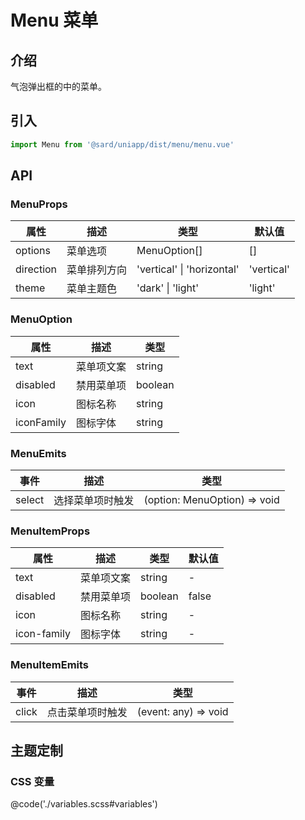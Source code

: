 # Menu 菜单

## 介绍

气泡弹出框的中的菜单。

## 引入

```ts
import Menu from '@sard/uniapp/dist/menu/menu.vue'
```

## API

### MenuProps

| 属性      | 描述         | 类型                       | 默认值     |
| --------- | ------------ | -------------------------- | ---------- |
| options   | 菜单选项     | MenuOption[]               | []         |
| direction | 菜单排列方向 | 'vertical' \| 'horizontal' | 'vertical' |
| theme     | 菜单主题色   | 'dark' \| 'light'          | 'light'    |

### MenuOption

| 属性       | 描述       | 类型    |
| ---------- | ---------- | ------- |
| text       | 菜单项文案 | string  |
| disabled   | 禁用菜单项 | boolean |
| icon       | 图标名称   | string  |
| iconFamily | 图标字体   | string  |

### MenuEmits

| 事件   | 描述             | 类型                         |
| ------ | ---------------- | ---------------------------- |
| select | 选择菜单项时触发 | (option: MenuOption) => void |

### MenuItemProps

| 属性        | 描述       | 类型    | 默认值 |
| ----------- | ---------- | ------- | ------ |
| text        | 菜单项文案 | string  | -      |
| disabled    | 禁用菜单项 | boolean | false  |
| icon        | 图标名称   | string  | -      |
| icon-family | 图标字体   | string  | -      |

### MenuItemEmits

| 事件  | 描述             | 类型                 |
| ----- | ---------------- | -------------------- |
| click | 点击菜单项时触发 | (event: any) => void |

## 主题定制

### CSS 变量

@code('./variables.scss#variables')
